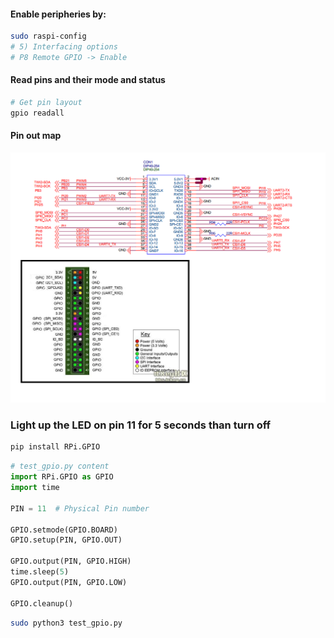#### Enable peripheries by:
```bash
sudo raspi-config
# 5) Interfacing options
# P8 Remote GPIO -> Enable
```

#### Read pins and their mode and status
```bash
# Get pin layout
gpio readall
```

#### Pin out map
![](../armbian_bpim2_getting_started/pins.png)

### Light up the LED on pin 11 for 5 seconds than turn off

```bash
pip install RPi.GPIO
```

```python
# test_gpio.py content
import RPi.GPIO as GPIO
import time

PIN = 11  # Physical Pin number

GPIO.setmode(GPIO.BOARD)
GPIO.setup(PIN, GPIO.OUT)

GPIO.output(PIN, GPIO.HIGH)
time.sleep(5)
GPIO.output(PIN, GPIO.LOW)

GPIO.cleanup()
```

```bash
sudo python3 test_gpio.py
```
